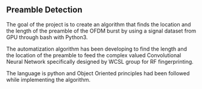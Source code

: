  ## Preamble Detection ## 

  The goal of the project is to create an algorithm that finds the location and the length of the preamble of the OFDM burst by using a signal dataset from GPU through bash with Python3.

  The automatization algorithm has been developing to find the length and the location of the preamble to feed the complex valued Convolutional Neural Network specifically designed by WCSL group for RF fingerprinting.
  
  The language is python and Object Oriented principles had been followed while implementing the algorithm.
  

